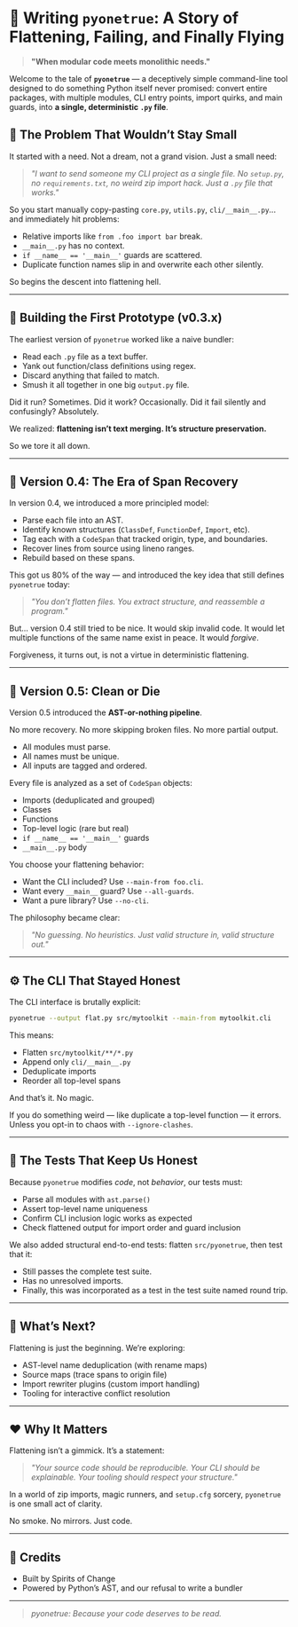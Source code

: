 # 🧩 Writing `pyonetrue`: A Story of Flattening, Failing, and Finally Flying

> **"When modular code meets monolithic needs."**

Welcome to the tale of **`pyonetrue`** — a deceptively simple command-line tool designed to do something Python itself never promised: convert entire packages, with multiple modules, CLI entry points, import quirks, and main guards, into **a single, deterministic `.py` file**.

## 🌱 The Problem That Wouldn’t Stay Small

It started with a need. Not a dream, not a grand vision. Just a small need:

> *"I want to send someone my CLI project as a single file. No `setup.py`, no `requirements.txt`, no weird zip import hack. Just a `.py` file that works."*

So you start manually copy-pasting `core.py`, `utils.py`, `cli/__main__.py`... and immediately hit problems:

* Relative imports like `from .foo import bar` break.
* `__main__.py` has no context.
* `if __name__ == '__main__'` guards are scattered.
* Duplicate function names slip in and overwrite each other silently.

So begins the descent into flattening hell.

---

## 🔧 Building the First Prototype (v0.3.x)

The earliest version of `pyonetrue` worked like a naive bundler:

* Read each `.py` file as a text buffer.
* Yank out function/class definitions using regex.
* Discard anything that failed to match.
* Smush it all together in one big `output.py` file.

Did it run? Sometimes.
Did it work? Occasionally.
Did it fail silently and confusingly? Absolutely.

We realized: **flattening isn’t text merging. It’s structure preservation.**

So we tore it all down.

---

## 🧠 Version 0.4: The Era of Span Recovery

In version 0.4, we introduced a more principled model:

* Parse each file into an AST.
* Identify known structures (`ClassDef`, `FunctionDef`, `Import`, etc).
* Tag each with a `CodeSpan` that tracked origin, type, and boundaries.
* Recover lines from source using lineno ranges.
* Rebuild based on these spans.

This got us 80% of the way — and introduced the key idea that still defines `pyonetrue` today:

> *"You don’t flatten files. You extract structure, and reassemble a program."*

But... version 0.4 still tried to be nice. It would skip invalid code. It would let multiple functions of the same name exist in peace. It would *forgive*.

Forgiveness, it turns out, is not a virtue in deterministic flattening.

---

## 💎 Version 0.5: Clean or Die

Version 0.5 introduced the **AST-or-nothing pipeline**.

No more recovery. No more skipping broken files. No more partial output.

* All modules must parse.
* All names must be unique.
* All inputs are tagged and ordered.

Every file is analyzed as a set of `CodeSpan` objects:

* Imports (deduplicated and grouped)
* Classes
* Functions
* Top-level logic (rare but real)
* `if __name__ == '__main__'` guards
* `__main__.py` body

You choose your flattening behavior:

* Want the CLI included? Use `--main-from foo.cli`.
* Want every `__main__` guard? Use `--all-guards`.
* Want a pure library? Use `--no-cli`.

The philosophy became clear:

> *"No guessing. No heuristics. Just valid structure in, valid structure out."*

---

## ⚙️ The CLI That Stayed Honest

The CLI interface is brutally explicit:

```bash
pyonetrue --output flat.py src/mytoolkit --main-from mytoolkit.cli
```

This means:

* Flatten `src/mytoolkit/**/*.py`
* Append only `cli/__main__.py`
* Deduplicate imports
* Reorder all top-level spans

And that’s it. No magic.

If you do something weird — like duplicate a top-level function — it errors. Unless you opt-in to chaos with `--ignore-clashes`.

---

## 🧪 The Tests That Keep Us Honest

Because `pyonetrue` modifies *code*, not *behavior*, our tests must:

* Parse all modules with `ast.parse()`
* Assert top-level name uniqueness
* Confirm CLI inclusion logic works as expected
* Check flattened output for import order and guard inclusion

We also added structural end-to-end tests: flatten `src/pyonetrue`, then test that it:

* Still passes the complete test suite.
* Has no unresolved imports.
* Finally, this was incorporated as a test in the test suite named round trip.

---

## 🔭 What’s Next?

Flattening is just the beginning. We’re exploring:

* AST-level name deduplication (with rename maps)
* Source maps (trace spans to origin file)
* Import rewriter plugins (custom import handling)
* Tooling for interactive conflict resolution

---

## ❤️ Why It Matters

Flattening isn’t a gimmick. It’s a statement:

> *"Your source code should be reproducible. Your CLI should be explainable. Your tooling should respect your structure."*

In a world of zip imports, magic runners, and `setup.cfg` sorcery, `pyonetrue` is one small act of clarity.

No smoke. No mirrors.
Just code.

---

## 🙏 Credits

* Built by Spirits of Change
* Powered by Python’s AST, and our refusal to write a bundler

---

> *pyonetrue: Because your code deserves to be read.*
